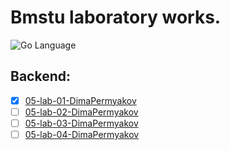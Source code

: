 # Bmstu laboratory works.

<div>
<img src="https://img.shields.io/badge/language-GoLang-blue.svg" alt="Go Language">
</div>

## Backend:

- [X] [05-lab-01-DimaPermyakov](https://github.com/mightyK1ngRichard/DevelopmentNetworkApplicationBackend/tree/backend/lab01/VikingsServer)
- [ ] [05-lab-02-DimaPermyakov](https://github.com/mightyK1ngRichard/DevelopmentNetworkApplicationBackend/tree/backend/lab02/VikingsServer)
- [ ] [05-lab-03-DimaPermyakov]()
- [ ] [05-lab-04-DimaPermyakov]()
